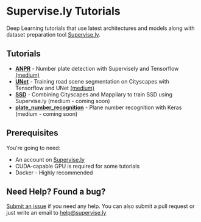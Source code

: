 # Supervise.ly Tutorials
Deep Learning tutorials that use latest architectures and models along with dataset preparation tool [Supervise.ly](https://supervise.ly).

Tutorials
---------
- **[ANPR](anpr)** - Number plate detection with Supervisely and Tensorflow [(medium)](https://medium.com/p/e84c74d4382c)
- **[UNet](unet_training)** - Training road scene segmentation on Cityscapes with Tensorflow and UNet [(medium)](https://medium.com/p/1232314781a8)
- **[SSD](ssd)** - Combining Cityscapes and Mappilary to train SSD using Supervise.ly (medium - coming soon)
- **[plate_number_recognition](plate_number_recognition)** - Plane number recognition with Keras (medium - coming soon)

Prerequisites
-------------
You're going to need:
- An account on [Supervise.ly](https://supervise.ly)
- CUDA-capable GPU is required for some tutorials
- Docker - Highly recommended

Need Help? Found a bug?
--------------------
[Submit an issue](https://github.com/DeepSystems/supervisely-tutorials/issues) if you need any help. You can also submit a pull request or just write an email to help@supervise.ly
